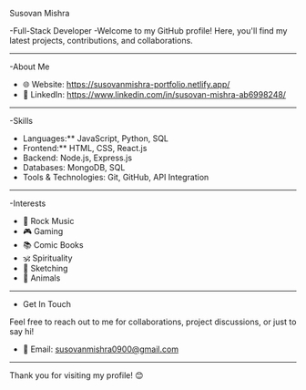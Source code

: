 
 Susovan Mishra

-Full-Stack Developer
-Welcome to my GitHub profile! Here, you'll find my latest projects, contributions, and collaborations.

---

-About Me

- 🌐 Website: https://susovanmishra-portfolio.netlify.app/
- 💼 LinkedIn: https://www.linkedin.com/in/susovan-mishra-ab6998248/

---

-Skills

- Languages:** JavaScript, Python, SQL
- Frontend:** HTML, CSS, React.js
- Backend: Node.js, Express.js
- Databases: MongoDB, SQL
- Tools & Technologies: Git, GitHub, API Integration

---

-Interests

- 🎸 Rock Music
- 🎮 Gaming
- 📚 Comic Books
- 🕉️ Spirituality
- 🎨 Sketching
- 🐾 Animals

---

- Get In Touch

Feel free to reach out to me for collaborations, project discussions, or just to say hi!

- 📧 Email: susovanmishra0900@gmail.com

---

Thank you for visiting my profile! 😊
